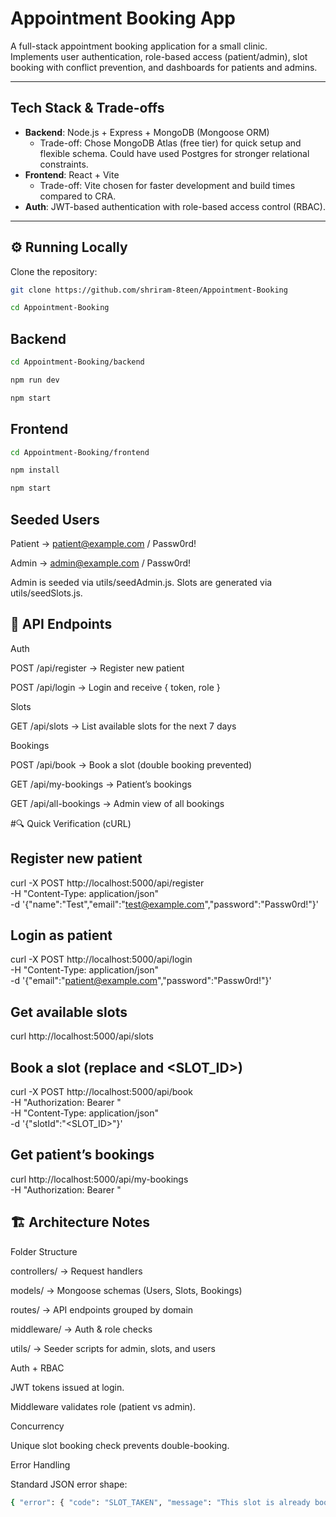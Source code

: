 # Appointment Booking App

A full-stack appointment booking application for a small clinic.  
Implements user authentication, role-based access (patient/admin), slot booking with conflict prevention, and dashboards for patients and admins.

---

##  Tech Stack & Trade-offs

- **Backend**: Node.js + Express + MongoDB (Mongoose ORM)  
  - Trade-off: Chose MongoDB Atlas (free tier) for quick setup and flexible schema. Could have used Postgres for stronger relational constraints.
- **Frontend**: React + Vite  
  - Trade-off: Vite chosen for faster development and build times compared to CRA.
- **Auth**: JWT-based authentication with role-based access control (RBAC).  

---

## ⚙️ Running Locally

Clone the repository:

```bash
git clone https://github.com/shriram-8teen/Appointment-Booking
```
```bash
cd Appointment-Booking

```

## Backend



```bash
cd Appointment-Booking/backend
```
```bash
npm run dev
```
```bash
npm start
```

## Frontend
```bash
cd Appointment-Booking/frontend
```
```bash
npm install
```
```bash
npm start
```





##  Seeded Users

Patient → patient@example.com / Passw0rd!

Admin → admin@example.com / Passw0rd!

Admin is seeded via utils/seedAdmin.js.
Slots are generated via utils/seedSlots.js.

## 📡 API Endpoints
Auth

POST /api/register → Register new patient

POST /api/login → Login and receive { token, role }

Slots

GET /api/slots → List available slots for the next 7 days

Bookings

POST /api/book → Book a slot (double booking prevented)

GET /api/my-bookings → Patient’s bookings

GET /api/all-bookings → Admin view of all bookings

#🔍 Quick Verification (cURL)
## Register new patient
curl -X POST http://localhost:5000/api/register \
  -H "Content-Type: application/json" \
  -d '{"name":"Test","email":"test@example.com","password":"Passw0rd!"}'

## Login as patient
curl -X POST http://localhost:5000/api/login \
  -H "Content-Type: application/json" \
  -d '{"email":"patient@example.com","password":"Passw0rd!"}'

## Get available slots
curl http://localhost:5000/api/slots

## Book a slot (replace <TOKEN> and <SLOT_ID>)
curl -X POST http://localhost:5000/api/book \
  -H "Authorization: Bearer <TOKEN>" \
  -H "Content-Type: application/json" \
  -d '{"slotId":"<SLOT_ID>"}'

##  Get patient’s bookings
curl http://localhost:5000/api/my-bookings \
  -H "Authorization: Bearer <TOKEN>"

## 🏗️ Architecture Notes

Folder Structure

controllers/ → Request handlers

models/ → Mongoose schemas (Users, Slots, Bookings)

routes/ → API endpoints grouped by domain

middleware/ → Auth & role checks

utils/ → Seeder scripts for admin, slots, and users

Auth + RBAC

JWT tokens issued at login.

Middleware validates role (patient vs admin).

Concurrency

Unique slot booking check prevents double-booking.

Error Handling

Standard JSON error shape:
```bash
{ "error": { "code": "SLOT_TAKEN", "message": "This slot is already booked." } }

```
